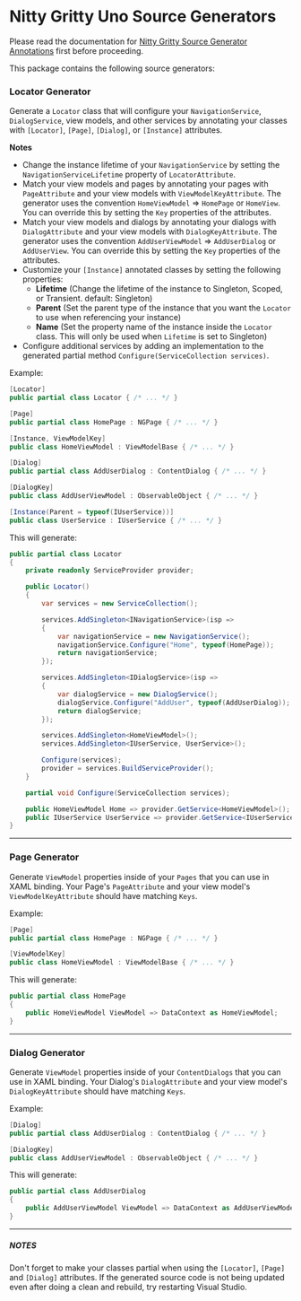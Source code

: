 ﻿# Nitty Gritty Uno Source Generators
Please read the documentation for [Nitty Gritty Source Generator Annotations](https://www.nuget.org/packages/NittyGritty.SourceGenerators.Annotations/) first before proceeding.

This package contains the following source generators:

### Locator Generator
Generate a `Locator` class that will configure your `NavigationService`, `DialogService`, view models, and other services by annotating your classes with `[Locator]`, `[Page]`, `[Dialog]`, or `[Instance]` attributes.

**Notes**
- Change the instance lifetime of your `NavigationService` by setting the `NavigationServiceLifetime` property of `LocatorAttribute`.
- Match your view models and pages by annotating your pages with `PageAttribute` and your view models with `ViewModelKeyAttribute`. The generator uses the convention `HomeViewModel` => `HomePage` or `HomeView`. You can override this by setting the `Key` properties of the attributes.
- Match your view models and dialogs by annotating your dialogs with `DialogAttribute` and your view models with `DialogKeyAttribute`. The generator uses the convention `AddUserViewModel` => `AddUserDialog` or `AddUserView`. You can override this by setting the `Key` properties of the attributes.
- Customize your `[Instance]` annotated classes by setting the following properties:
  - **Lifetime** (Change the lifetime of the instance to Singleton, Scoped, or Transient. default: Singleton)
  - **Parent** (Set the parent type of the instance that you want the `Locator` to use when referencing your instance)
  - **Name** (Set the property name of the instance inside the `Locator` class. This will only be used when `Lifetime` is set to Singleton)
- Configure additional services by adding an implementation to the generated partial method `Configure(ServiceCollection services)`.

Example:

```csharp
[Locator]
public partial class Locator { /* ... */ }

[Page]
public partial class HomePage : NGPage { /* ... */ }

[Instance, ViewModelKey]
public class HomeViewModel : ViewModelBase { /* ... */ }

[Dialog]
public partial class AddUserDialog : ContentDialog { /* ... */ }

[DialogKey]
public class AddUserViewModel : ObservableObject { /* ... */ }

[Instance(Parent = typeof(IUserService))]
public class UserService : IUserService { /* ... */ }
```

This will generate:

```csharp
public partial class Locator
{
    private readonly ServiceProvider provider;

    public Locator()
    {
        var services = new ServiceCollection();

        services.AddSingleton<INavigationService>(isp =>
        {
            var navigationService = new NavigationService();
            navigationService.Configure("Home", typeof(HomePage));
            return navigationService;
        });

        services.AddSingleton<IDialogService>(isp =>
        {
            var dialogService = new DialogService();
            dialogService.Configure("AddUser", typeof(AddUserDialog));
            return dialogService;
        });

        services.AddSingleton<HomeViewModel>();
        services.AddSingleton<IUserService, UserService>();

        Configure(services);
        provider = services.BuildServiceProvider();
    }

    partial void Configure(ServiceCollection services);

    public HomeViewModel Home => provider.GetService<HomeViewModel>();
    public IUserService UserService => provider.GetService<IUserService>();
}
```

---

### Page Generator
Generate `ViewModel` properties inside of your `Pages` that you can use in XAML binding. Your Page's `PageAttribute` and your view model's `ViewModelKeyAttribute` should have matching `Keys`.

Example:

```csharp
[Page]
public partial class HomePage : NGPage { /* ... */ }

[ViewModelKey]
public class HomeViewModel : ViewModelBase { /* ... */ }
```

This will generate:

```csharp
public partial class HomePage
{
    public HomeViewModel ViewModel => DataContext as HomeViewModel;
}
```

---

### Dialog Generator
Generate `ViewModel` properties inside of your `ContentDialogs` that you can use in XAML binding. Your Dialog's `DialogAttribute` and your view model's `DialogKeyAttribute` should have matching `Keys`.

Example:

```csharp
[Dialog]
public partial class AddUserDialog : ContentDialog { /* ... */ }

[DialogKey]
public class AddUserViewModel : ObservableObject { /* ... */ }
```

This will generate:

```csharp
public partial class AddUserDialog
{
    public AddUserViewModel ViewModel => DataContext as AddUserViewModel;
}
```

---

##### NOTES
Don't forget to make your classes partial when using the `[Locator]`, `[Page]` and `[Dialog]` attributes. If the generated source code is not being updated even after doing a clean and rebuild, try restarting Visual Studio.